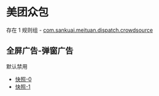 # 美团众包

存在 1 规则组 - [com.sankuai.meituan.dispatch.crowdsource](/src/apps/com.sankuai.meituan.dispatch.crowdsource.ts)

## 全屏广告-弹窗广告

默认禁用

- [快照-0](https://i.gkd.li/i/13694935)
- [快照-1](https://i.gkd.li/i/14818737)
